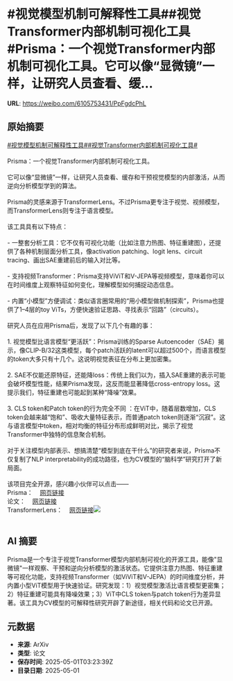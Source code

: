 # #视觉模型机制可解释性工具##视觉Transformer内部机制可视化工具#Prisma：一个视觉Transformer内部机制可视化工具。它可以像“显微镜”一样，让研究人员查看、缓...

**URL**: https://weibo.com/6105753431/PpFgdcPhL

## 原始摘要

<a href="https://m.weibo.cn/search?containerid=231522type%3D1%26t%3D10%26q%3D%23%E8%A7%86%E8%A7%89%E6%A8%A1%E5%9E%8B%E6%9C%BA%E5%88%B6%E5%8F%AF%E8%A7%A3%E9%87%8A%E6%80%A7%E5%B7%A5%E5%85%B7%23&amp;extparam=%23%E8%A7%86%E8%A7%89%E6%A8%A1%E5%9E%8B%E6%9C%BA%E5%88%B6%E5%8F%AF%E8%A7%A3%E9%87%8A%E6%80%A7%E5%B7%A5%E5%85%B7%23" data-hide=""><span class="surl-text">#视觉模型机制可解释性工具#</span></a><a href="https://m.weibo.cn/search?containerid=231522type%3D1%26t%3D10%26q%3D%23%E8%A7%86%E8%A7%89Transformer%E5%86%85%E9%83%A8%E6%9C%BA%E5%88%B6%E5%8F%AF%E8%A7%86%E5%8C%96%E5%B7%A5%E5%85%B7%23&amp;extparam=%23%E8%A7%86%E8%A7%89Transformer%E5%86%85%E9%83%A8%E6%9C%BA%E5%88%B6%E5%8F%AF%E8%A7%86%E5%8C%96%E5%B7%A5%E5%85%B7%23" data-hide=""><span class="surl-text">#视觉Transformer内部机制可视化工具#</span></a><br><br>Prisma：一个视觉Transformer内部机制可视化工具。<br><br>它可以像“显微镜”一样，让研究人员查看、缓存和干预视觉模型的内部激活，从而逆向分析模型学到的算法。<br><br>Prisma的灵感来源于TransformerLens。不过Prisma更专注于视觉、视频模型，而TransformerLens则专注于语言模型。<br><br>该工具具有以下特点：<br><br>- 一整套分析工具：它不仅有可视化功能（比如注意力热图、特征重建图），还提供了各种机制层面分析工具，像activation patching、logit lens、circuit tracing、画出SAE重建前后的输入对比等。<br><br>- 支持视频Transformer：Prisma支持ViViT和V-JEPA等视频模型，意味着你可以在时间维度上观察特征如何变化，理解模型如何捕捉动态信息。<br><br>- 内置“小模型”方便调试：类似语言圈常用的“用小模型做机制探索”，Prisma也提供了1–4层的toy ViTs，方便快速验证思路、寻找表示“回路”（circuits）。<br><br>研究人员在应用Prisma后，发现了以下几个有趣的事：<br><br>1. 视觉模型比语言模型“更活跃”：Prisma训练的Sparse Autoencoder（SAE）揭示，像CLIP-B/32这类模型，每个patch活跃的latent可以超过500个，而语言模型的token大多只有十几个。这说明视觉表征在分布上更加密集。<br><br>2. SAE不仅能还原特征，还能降loss：传统上我们以为，插入SAE重建的表示可能会破坏模型性能，结果Prisma发现，这反而能显著降低cross-entropy loss。这提示我们，特征重建也可能起到某种“降噪”效果。<br><br>3. CLS token和Patch token的行为完全不同 ：在ViT中，随着层数增加，CLS token会越来越“饱和”、吸收大量特征表示，而普通patch token则逐渐“沉寂”。这与语言模型中token，相对均衡的特征分布形成鲜明对比，揭示了视觉Transformer中独特的信息聚合机制。<br><br>对于关注模型内部表示、想搞清楚“模型到底在干什么”的研究者来说，Prisma不仅复制了NLP interpretability的成功路径，也为CV模型的“脑科学”研究打开了新局面。<br><br>该项目完全开源，感兴趣小伙伴可以点击——<br>Prisma：<a href="https://weibo.cn/sinaurl?u=https%3A%2F%2Fgithub.com%2Fprismaproject%2Fprisma" data-hide=""><span class="url-icon"><img style="width: 1rem;height: 1rem" src="https://h5.sinaimg.cn/upload/2015/09/25/3/timeline_card_small_web_default.png" referrerpolicy="no-referrer"></span><span class="surl-text">网页链接</span></a><br>论文：<a href="https://weibo.cn/sinaurl?u=https%3A%2F%2Farxiv.org%2Fabs%2F2504.19475" data-hide=""><span class="url-icon"><img style="width: 1rem;height: 1rem" src="https://h5.sinaimg.cn/upload/2015/09/25/3/timeline_card_small_web_default.png" referrerpolicy="no-referrer"></span><span class="surl-text">网页链接</span></a><br>TransformerLens：<a href="https://weibo.cn/sinaurl?u=https%3A%2F%2Fgithub.com%2FTransformerLensOrg%2FTransformerLens" data-hide=""><span class="url-icon"><img style="width: 1rem;height: 1rem" src="https://h5.sinaimg.cn/upload/2015/09/25/3/timeline_card_small_web_default.png" referrerpolicy="no-referrer"></span><span class="surl-text">网页链接</span></a><img style="" src="https://tvax2.sinaimg.cn/large/006Fd7o3gy1i0yx2bbxdmj30zk0i20zb.jpg" referrerpolicy="no-referrer"><br><br>

## AI 摘要

Prisma是一个专注于视觉Transformer模型内部机制可视化的开源工具，能像"显微镜"一样观察、干预和逆向分析模型的激活状态。它提供注意力热图、特征重建等可视化功能，支持视频Transformer（如ViViT和V-JEPA）的时间维度分析，并内置小型ViT模型用于快速验证。研究发现：1）视觉模型激活比语言模型更密集；2）特征重建可能具有降噪效果；3）ViT中CLS token与patch token行为差异显著。该工具为CV模型的可解释性研究开辟了新途径，相关代码和论文已开源。

## 元数据

- **来源**: ArXiv
- **类型**: 论文
- **保存时间**: 2025-05-01T03:23:39Z
- **目录日期**: 2025-05-01
